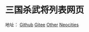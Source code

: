# 三国杀武将列表网页

地址：
[Github](https://ruhuasiyu.github.io/LTKGeneralList)
[Gitee](https://zhangshenxing.gitee.io/ltkgenerallist)
[Other](https://home.ustc.edu.cn/~zsxqq/LTKGeneralList)
[Neocities](https://zsx.neocities.org/三国杀)